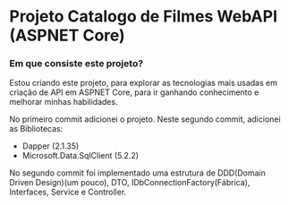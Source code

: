 # Projeto Catalogo de Filmes WebAPI (ASPNET Core)

### Em que consiste este projeto?

Estou criando este projeto, para explorar as tecnologias mais usadas em criação de API em ASPNET Core, para ir ganhando conhecimento e melhorar minhas habilidades.

No primeiro commit adicionei o projeto.
Neste segundo commit, adicionei as Bibliotecas:
- Dapper (2.1.35)
- Microsoft.Data.SqlClient (5.2.2)

No segundo commit foi implementado uma estrutura de DDD(Domain Driven Design)(um pouco), DTO, IDbConnectionFactory(Fábrica), Interfaces, Service e Controller.
